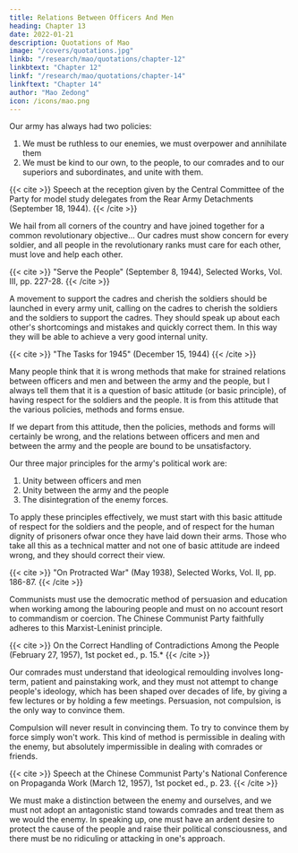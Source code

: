 ```yaml
---
title: Relations Between Officers And Men
heading: Chapter 13
date: 2022-01-21
description: Quotations of Mao
image: "/covers/quotations.jpg"
linkb: "/research/mao/quotations/chapter-12"
linkbtext: "Chapter 12"
linkf: "/research/mao/quotations/chapter-14"
linkftext: "Chapter 14"
author: "Mao Zedong"
icon: /icons/mao.png
---
```



Our army has always had two policies:

1. We must be ruthless to our enemies, we must overpower and annihilate them
2. We must be kind to our own, to the people, to our comrades and to our superiors and subordinates, and unite with them.

{{< cite >}}
Speech at the reception given by the Central Committee of the Party for model study delegates from the Rear Army Detachments (September 18, 1944).
{{< /cite >}}


We hail from all corners of the country and have joined together for a common revolutionary objective… Our cadres must show concern for every soldier, and all people in the revolutionary ranks must care for each other, must love and help each other.

{{< cite >}}
"Serve the People" (September 8, 1944), Selected Works, Vol. III, pp. 227-28.
{{< /cite >}}

A movement to support the cadres and cherish the soldiers should be launched in every army unit, calling on the cadres to cherish the soldiers and the soldiers to support the cadres. They should speak up about each other's shortcomings and mistakes and quickly correct them. In this way they will be able to achieve a very good internal unity.

{{< cite >}}
"The Tasks for 1945" (December 15, 1944)
{{< /cite >}}

Many people think that it is wrong methods that make for strained relations between officers and men and between the army and the people, but I always tell them that it is a question of basic attitude (or basic principle), of having respect for the soldiers and the people. It is from this attitude that the various policies, methods and forms ensue. 

If we depart from this attitude, then the policies, methods and forms will certainly be wrong, and the relations between officers and men and between the army and the people are bound to be unsatisfactory. 

Our three major principles for the army's political work are:

1. Unity between officers and men
2. Unity between the army and the people
3. The disintegration of the enemy forces. 

To apply these principles effectively, we must start with this basic attitude of respect for the soldiers and the people, and of respect for the human dignity of prisoners ofwar once they have laid down their arms. Those who take all this as a technical matter and not one of basic attitude are indeed wrong, and they should correct their view.

{{< cite >}}
"On Protracted War" (May 1938), Selected Works, Vol. II, pp. 186-87.
{{< /cite >}}

Communists must use the democratic method of persuasion and education when working among the labouring people and must on no account resort to commandism or coercion. The Chinese Communist Party faithfully adheres to this Marxist-Leninist principle.

{{< cite >}}
On the Correct Handling of Contradictions Among the People (February 27, 1957), 1st pocket ed., p. 15.*
{{< /cite >}}

Our comrades must understand that ideological remoulding involves long-term, patient and painstaking work, and they must not attempt to change people's ideology, which has been shaped over decades of life, by giving a few lectures or by holding a few meetings. Persuasion, not compulsion, is the only way to convince them. 

Compulsion will never result in convincing them. To try to convince them by force simply won't work. This kind of method is permissible in dealing with the enemy, but absolutely impermissible in
dealing with comrades or friends.

{{< cite >}}
Speech at the Chinese Communist Party's National Conference on Propaganda Work (March 12, 1957), 1st pocket ed., p. 23.
{{< /cite >}}

We must make a distinction between the enemy and ourselves, and we must not adopt an antagonistic stand towards comrades and treat them as we would the enemy. In speaking up, one must have an ardent desire to protect the cause of the people and raise their political consciousness, and there must be
no ridiculing or attacking in one's approach.
